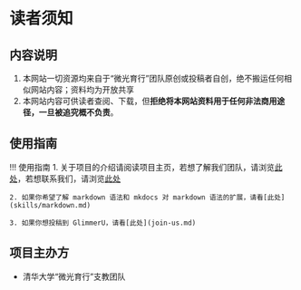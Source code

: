 # 读者须知

## 内容说明

1. 本网站一切资源均来自于“微光育行”团队原创或投稿者自创，绝不搬运任何相似网站内容；资料均为开放共享
2. 本网站内容可供读者查阅、下载，但**拒绝将本网站资料用于任何非法商用途径，一旦被追究概不负责**。

## 使用指南

!!! 使用指南
    1. 关于项目的介绍请阅读项目主页，若想了解我们团队，请浏览[此处](about-us.md)，若想联系我们，请浏览[此处](contact-us.md)
    
    2. 如果你希望了解 markdown 语法和 mkdocs 对 markdown 语法的扩展，请看[此处](skills/markdown.md)
    
    3. 如果你想投稿到 GlimmerU，请看[此处](join-us.md)

## 项目主办方

- 清华大学“微光育行”支教团队
